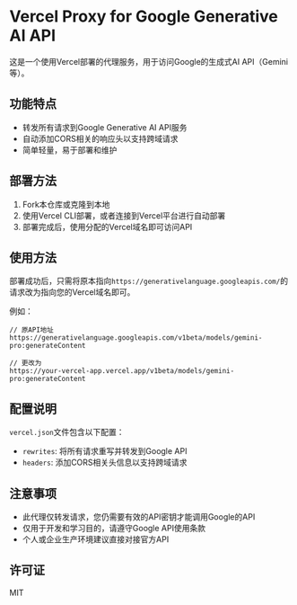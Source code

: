 # Vercel Proxy for Google Generative AI API

这是一个使用Vercel部署的代理服务，用于访问Google的生成式AI API（Gemini等）。

## 功能特点

- 转发所有请求到Google Generative AI API服务
- 自动添加CORS相关的响应头以支持跨域请求
- 简单轻量，易于部署和维护

## 部署方法

1. Fork本仓库或克隆到本地
2. 使用Vercel CLI部署，或者连接到Vercel平台进行自动部署
3. 部署完成后，使用分配的Vercel域名即可访问API

## 使用方法

部署成功后，只需将原本指向`https://generativelanguage.googleapis.com/`的请求改为指向您的Vercel域名即可。

例如：
```
// 原API地址
https://generativelanguage.googleapis.com/v1beta/models/gemini-pro:generateContent

// 更改为
https://your-vercel-app.vercel.app/v1beta/models/gemini-pro:generateContent
```

## 配置说明

`vercel.json`文件包含以下配置：

- `rewrites`: 将所有请求重写并转发到Google API
- `headers`: 添加CORS相关头信息以支持跨域请求

## 注意事项

- 此代理仅转发请求，您仍需要有效的API密钥才能调用Google的API
- 仅用于开发和学习目的，请遵守Google API使用条款
- 个人或企业生产环境建议直接对接官方API

## 许可证

MIT